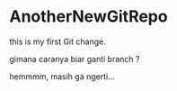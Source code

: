 # AnotherNewGitRepo

this is my first Git change.

gimana caranya biar ganti branch ?

hemmmm, masih ga ngerti...